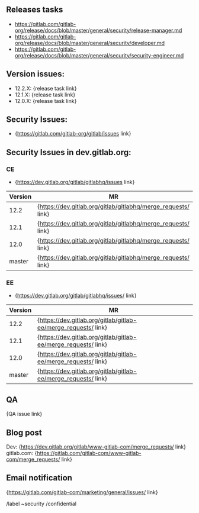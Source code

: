 <!--
# Read me first!

Set the title to: `Security Release: 12.2.X, 12.1.X, and 12.0.X`
-->

## Releases tasks

- https://gitlab.com/gitlab-org/release/docs/blob/master/general/security/release-manager.md
- https://gitlab.com/gitlab-org/release/docs/blob/master/general/security/developer.md
- https://gitlab.com/gitlab-org/release/docs/blob/master/general/security/security-engineer.md

## Version issues:

* 12.2.X: {release task link}
* 12.1.X: {release task link}
* 12.0.X: {release task link}

## Security Issues:

* {https://gitlab.com/gitlab-org/gitlab/issues link}

## Security Issues in dev.gitlab.org:

### CE

- {https://dev.gitlab.org/gitlab/gitlabhq/issues link}

| Version | MR |
|---------|----|
| 12.2 | {https://dev.gitlab.org/gitlab/gitlabhq/merge_requests/ link} |
| 12.1 | {https://dev.gitlab.org/gitlab/gitlabhq/merge_requests/ link} |
| 12.0 | {https://dev.gitlab.org/gitlab/gitlabhq/merge_requests/ link} |
| master | {https://dev.gitlab.org/gitlab/gitlabhq/merge_requests/ link} |



### EE

* {https://dev.gitlab.org/gitlab/gitlabhq/issues/ link}


| Version | MR |
|---------|----|
| 12.2 | {https://dev.gitlab.org/gitlab/gitlab-ee/merge_requests/ link} |
| 12.1 | {https://dev.gitlab.org/gitlab/gitlab-ee/merge_requests/ link} |
| 12.0 | {https://dev.gitlab.org/gitlab/gitlab-ee/merge_requests/ link} |
| master | {https://dev.gitlab.org/gitlab/gitlab-ee/merge_requests/ link} |


## QA
{QA issue link}

## Blog post

Dev: {https://dev.gitlab.org/gitlab/www-gitlab-com/merge_requests/ link}<br/>
gitlab.com: {https://gitlab.com/gitlab-com/www-gitlab-com/merge_requests/ link}

## Email notification
{https://gitlab.com/gitlab-com/marketing/general/issues/ link}

/label ~security
/confidential
